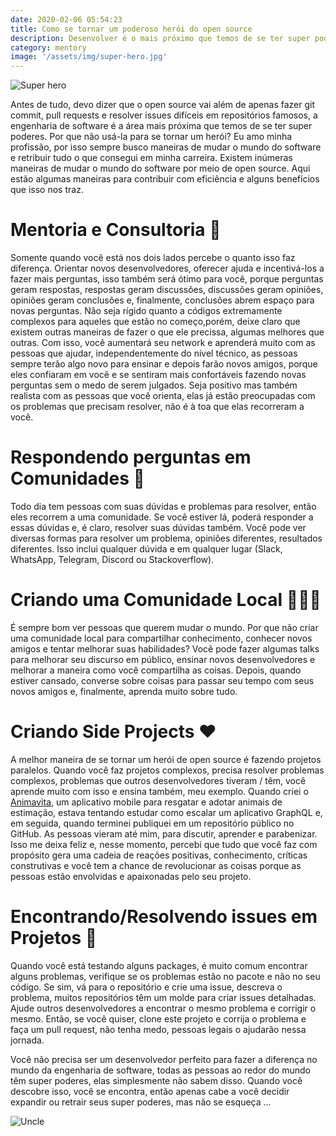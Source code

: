 ```yaml
---
date: 2020-02-06 05:54:23
title: Como se tornar um poderoso herói do open source
description: Desenvolver é o mais próximo que temos de se ter super poderes. Por que não usá-la para se tornar um herói?
category: mentory
image: '/assets/img/super-hero.jpg'
---
```


![Super hero](/assets/img/super-hero.jpg)

Antes de tudo, devo dizer que o open source vai além de apenas fazer git commit, pull requests e resolver issues difíceis em repositórios famosos, a engenharia de software é a área mais próxima que temos de se ter super poderes. Por que não usá-la para se tornar um herói?
Eu amo minha profissão, por isso sempre busco maneiras de mudar o mundo do software e retribuir tudo o que consegui em minha carreira.
Existem inúmeras maneiras de mudar o mundo do software por meio de open source. Aqui estão algumas maneiras para contribuir com eficiência e alguns benefícios que isso nos traz.

# Mentoria e Consultoria 🚀

Somente quando você está nos dois lados percebe o quanto isso faz diferença. Orientar novos desenvolvedores, oferecer ajuda e incentivá-los a fazer mais perguntas, isso também será ótimo para você, porque perguntas geram respostas, respostas geram discussões, discussões geram opiniões, opiniões geram conclusões e, finalmente, conclusões abrem espaço para novas perguntas. Não seja rígido quanto a códigos extremamente complexos para aqueles que estão no começo,porém, deixe claro que existem outras maneiras de fazer o que ele precissa, algumas melhores que outras.
Com isso, você aumentará seu network e aprenderá muito com as pessoas que ajudar, independentemente do nível técnico, as pessoas sempre terão algo novo para ensinar e depois farão novos amigos, porque eles confiaram em você e se sentiram mais confortáveis fazendo novas perguntas sem o medo de serem julgados. Seja positivo mas também realista com as pessoas que você orienta, elas já estão preocupadas com os problemas que precisam resolver, não é à toa que elas recorreram a você.

# Respondendo perguntas em Comunidades 💬

Todo dia tem pessoas com suas dúvidas e problemas para resolver, então eles recorrem a uma comunidade. Se você estiver lá, poderá responder a essas dúvidas e, é claro, resolver suas dúvidas também. Você pode ver diversas formas para resolver um problema, opiniões diferentes, resultados diferentes. Isso inclui qualquer dúvida e em qualquer lugar (Slack, WhatsApp, Telegram, Discord ou Stackoverflow).

# Criando uma Comunidade Local 👷🏻‍♂️

É sempre bom ver pessoas que querem mudar o mundo. Por que não criar uma comunidade local para compartilhar conhecimento, conhecer novos amigos e tentar melhorar suas habilidades? Você pode fazer algumas talks para melhorar seu discurso em público, ensinar novos desenvolvedores e melhorar a maneira como você compartilha as coisas. Depois, quando estiver cansado, converse sobre coisas para passar seu tempo com seus novos amigos e, finalmente, aprenda muito sobre tudo.

# Criando Side Projects ❤️

A melhor maneira de se tornar um herói de open source é fazendo projetos paralelos. Quando você faz projetos complexos, precisa resolver problemas complexos, problemas que outros desenvolvedores tiveram / têm, você aprende muito com isso e ensina também, meu exemplo. Quando criei o <a href="https://github.com/animavita/animavita" target="__blank">Animavita</a>, um aplicativo mobile para resgatar e adotar animais de estimação, estava tentando estudar como escalar um aplicativo GraphQL e, em seguida, quando terminei publiquei em um repositório público no GitHub. As pessoas vieram até mim, para discutir, aprender e parabenizar. Isso me deixa feliz e, nesse momento, percebi que tudo que você faz com propósito gera uma cadeia de reações positivas, conhecimento, críticas construtivas e você tem a chance de revolucionar as coisas porque as pessoas estão envolvidas e apaixonadas pelo seu projeto.

# Encontrando/Resolvendo issues em Projetos 🐛

Quando você está testando alguns packages, é muito comum encontrar alguns problemas, verifique se os problemas estão no pacote e não no seu código. Se sim, vá para o repositório e crie uma issue, descreva o problema, muitos repositórios têm um molde para criar issues detalhadas. Ajude outros desenvolvedores a encontrar o mesmo problema e corrigir o mesmo. Então, se você quiser, clone este projeto e corrija o problema e faça um pull request, não tenha medo, pessoas legais o ajudarão nessa jornada.

Você não precisa ser um desenvolvedor perfeito para fazer a diferença no mundo da engenharia de software, todas as pessoas ao redor do mundo têm super poderes, elas simplesmente não sabem disso. Quando você descobre isso, você se encontra, então apenas cabe a você decidir expandir ou retrair seus super poderes, mas não se esqueça ...

![Uncle](/assets/img/uncle-ben.png)
